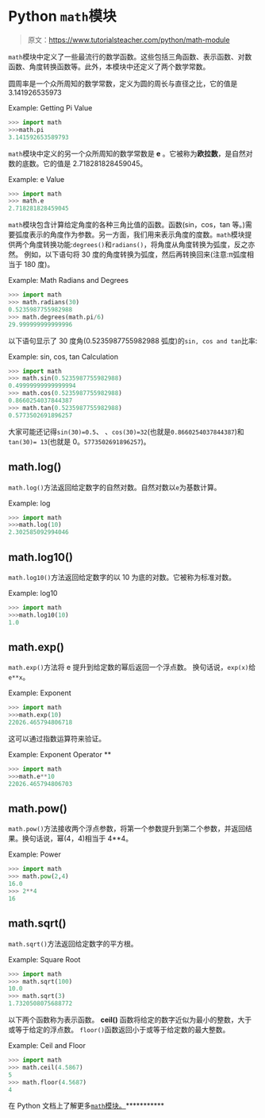 # Python `math`模块

> 原文：<https://www.tutorialsteacher.com/python/math-module>

`math`模块中定义了一些最流行的数学函数。这些包括三角函数、表示函数、对数函数、角度转换函数等。此外，本模块中还定义了两个数学常数。

圆周率是一个众所周知的数学常数，定义为圆的周长与直径之比，它的值是 3.141926535973

Example: Getting Pi Value 

```py
>>> import math
>>>math.pi
3.141592653589793 
```

`math`模块中定义的另一个众所周知的数学常数是 **e** 。它被称为**欧拉数**，是自然对数的底数。它的值是 2.718281828459045。

Example: e Value 

```py
>>> import math
>>> math.e
2.718281828459045 
```

`math`模块包含计算给定角度的各种三角比值的函数。函数(sin，cos，tan 等。)需要弧度表示的角度作为参数。另一方面，我们用来表示角度的度数。`math`模块提供两个角度转换功能:`degrees()`和`radians()`，将角度从角度转换为弧度，反之亦然。 例如，以下语句将 30 度的角度转换为弧度，然后再转换回来(注意:π弧度相当于 180 度)。

Example: Math Radians and Degrees 

```py
>>> import math
>>> math.radians(30)
0.5235987755982988
>>> math.degrees(math.pi/6)
29.999999999999996 
```

以下语句显示了 30 度角(0.5235987755982988 弧度)的`sin, cos and tan`比率:

Example: sin, cos, tan Calculation 

```py
>>> import math
>>> math.sin(0.5235987755982988)
0.49999999999999994
>>> math.cos(0.5235987755982988)
0.8660254037844387
>>> math.tan(0.5235987755982988)
0.5773502691896257 
```

大家可能还记得`sin(30)=0.5`、 、`cos(30)=32`(也就是`0.8660254037844387`)和`tan(30)= 13`(也就是 0。`5773502691896257`)。

## math.log()

`math.log()`方法返回给定数字的自然对数。自然对数以`e`为基数计算。

Example: log 

```py
>>> import math
>>>math.log(10)
2.302585092994046 
```

## math.log10()

`math.log10()`方法返回给定数字的以 10 为底的对数。它被称为标准对数。

Example: log10 

```py
>>> import math
>>>math.log10(10)
1.0 
```

## math.exp()

`math.exp()`方法将 e 提升到给定数的幂后返回一个浮点数。 换句话说，`exp(x)`给`e**x`。

Example: Exponent 

```py
>>> import math
>>>math.exp(10)
22026.465794806718 
```

这可以通过指数运算符来验证。

Example: Exponent Operator ** 

```py
>>> import math
>>>math.e**10
22026.465794806703 
```

## math.pow()

`math.pow()`方法接收两个浮点参数，将第一个参数提升到第二个参数，并返回结果。换句话说，幂(4，4)相当于 4**4。

Example: Power 

```py
>>> import math
>>> math.pow(2,4)
16.0
>>> 2**4
16 
```

## math.sqrt()

`math.sqrt()`方法返回给定数字的平方根。

Example: Square Root 

```py
>>> import math
>>> math.sqrt(100)
10.0
>>> math.sqrt(3)
1.7320508075688772 
```

以下两个函数称为表示函数。 **ceil()** 函数将给定的数字近似为最小的整数，大于或等于给定的浮点数。 `floor()`函数返回小于或等于给定数的最大整数。

Example: Ceil and Floor 

```py
>>> import math
>>> math.ceil(4.5867)
5            
>>> math.floor(4.5687)
4 
```

在 Python 文档上了解更多[`math`模块。](https://docs.python.org/3/library/math.html)***********
